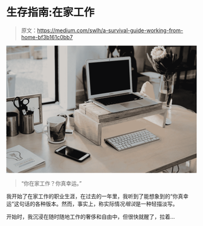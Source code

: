 # 生存指南:在家工作

> 原文：<https://medium.com/swlh/a-survival-guide-working-from-home-bf3b161c0bb7>

![](img/da9b1284f20587e7e5af16af826e316c.png)

> “你在家工作？你真幸运。”

我开始了在家工作的职业生涯，在过去的一年里，我听到了能想象到的“你真幸运”这句话的各种版本。然而，事实上，称实际情况*暗淡*是一种轻描淡写。

开始时，我沉浸在随时随地工作的奢侈和自由中，但很快就醒了，拉着…